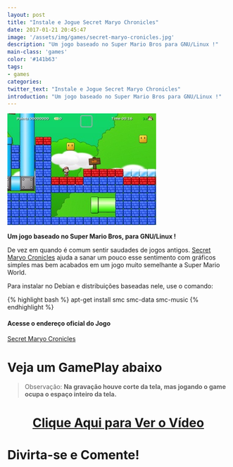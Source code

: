 ```yaml
---
layout: post
title: "Instale e Jogue Secret Maryo Chronicles"
date: 2017-01-21 20:45:47
image: '/assets/img/games/secret-maryo-cronicles.jpg'
description: "Um jogo baseado no Super Mario Bros para GNU/Linux !"
main-class: 'games'
color: '#141b63'
tags:
- games
categories:
twitter_text: "Instale e Jogue Secret Maryo Chronicles"
introduction: "Um jogo baseado no Super Mario Bros para GNU/Linux !"
---
```


![Secret Maryo Cronicles](/assets/img/games/secret-maryo-cronicles.jpg)

__Um jogo baseado no Super Mario Bros, para GNU/Linux !__

De vez em quando é comum sentir saudades de jogos antigos. [Secret Maryo Cronicles](http://www.secretmaryo.org/) ajuda a sanar um pouco esse sentimento com gráficos simples mas bem acabados  em um jogo muito semelhante a Super Mario World.

Para instalar no Debian e distribuições baseadas nele, use o comando:

{% highlight bash %}
apt-get install smc smc-data smc-music
{% endhighlight %}

#### Acesse o endereço oficial do Jogo
[Secret Maryo Cronicles](http://www.secretmaryo.org/)

# Veja um GamePlay abaixo

> Observação: __Na gravação houve corte da tela, mas jogando o game ocupa o espaço inteiro da tela.__

<div style="text-align: center;">

# [Clique Aqui para Ver o Vídeo](https://www.youtube.com/watch?v=3nk1ttiW4Go)

</div>

# Divirta-se e Comente!




<script async src="https://pagead2.googlesyndication.com/pagead/js/adsbygoogle.js"></script>

<!-- Informat -->
<ins class="adsbygoogle"
 style="display:block"
 data-ad-client="ca-pub-2838251107855362"
 data-ad-slot="2327980059"
 data-ad-format="auto"
 data-full-width-responsive="true"></ins>

<script>
(adsbygoogle = window.adsbygoogle || []).push({});
</script>

